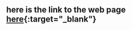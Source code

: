 ## here is the link to the web page [here](https://utkarshprakash19.github.io/UtkarshPrakash19-FrontEnd_Projects/){:target="_blank"}
